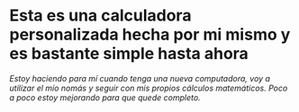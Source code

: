 # Esta es una calculadora personalizada hecha por mi mismo y es bastante simple hasta ahora

*Estoy haciendo para mí cuando tenga una nueva computadora, voy a utilizar el mío nomás y seguir con mis propios cálculos matemáticos.
Poco a poco estoy mejorando para que quede completo.*
